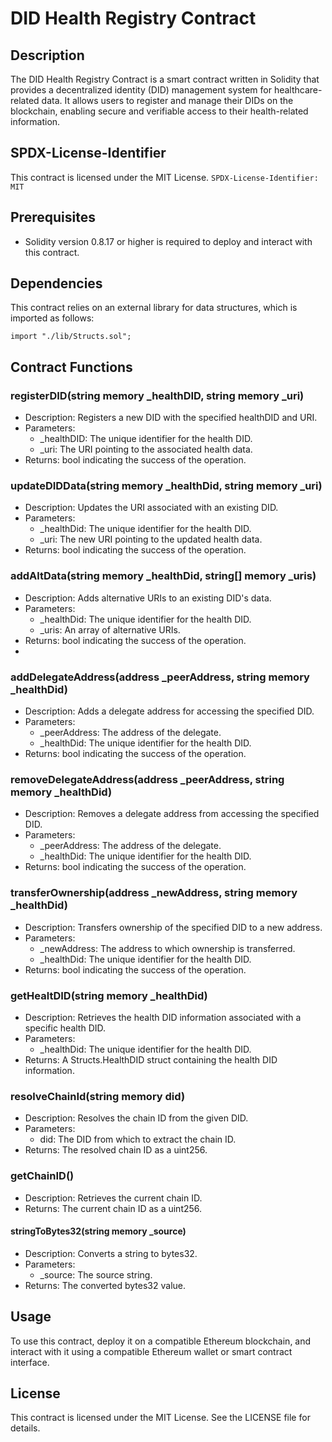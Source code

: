 # DID Health Registry Contract

## Description
The DID Health Registry Contract is a smart contract written in Solidity that provides a decentralized identity (DID) management system for healthcare-related data. It allows users to register and manage their DIDs on the blockchain, enabling secure and verifiable access to their health-related information.

## SPDX-License-Identifier
This contract is licensed under the MIT License.
```SPDX-License-Identifier: MIT```

## Prerequisites
- Solidity version 0.8.17 or higher is required to deploy and interact with this contract.

## Dependencies
This contract relies on an external library for data structures, which is imported as follows:

```import "./lib/Structs.sol";```

## Contract Functions

### registerDID(string memory _healthDID, string memory _uri)
- Description: Registers a new DID with the specified healthDID and URI.
- Parameters:
  - _healthDID: The unique identifier for the health DID.
  - _uri: The URI pointing to the associated health data.
- Returns: bool indicating the success of the operation.
  
### updateDIDData(string memory _healthDid, string memory _uri)
- Description: Updates the URI associated with an existing DID.
- Parameters:
  - _healthDid: The unique identifier for the health DID.
  - _uri: The new URI pointing to the updated health data.
- Returns: bool indicating the success of the operation.

### addAltData(string memory _healthDid, string[] memory _uris)
- Description: Adds alternative URIs to an existing DID's data.
- Parameters:
  - _healthDid: The unique identifier for the health DID.
  - _uris: An array of alternative URIs.
- Returns: bool indicating the success of the operation.
- 
### addDelegateAddress(address _peerAddress, string memory _healthDid)
- Description: Adds a delegate address for accessing the specified DID.
- Parameters:
  - _peerAddress: The address of the delegate.
  - _healthDid: The unique identifier for the health DID.
- Returns: bool indicating the success of the operation.

### removeDelegateAddress(address _peerAddress, string memory _healthDid)
- Description: Removes a delegate address from accessing the specified DID.
- Parameters:
  - _peerAddress: The address of the delegate.
  -  _healthDid: The unique identifier for the health DID.
- Returns: bool indicating the success of the operation.
  
### transferOwnership(address _newAddress, string memory _healthDid)
- Description: Transfers ownership of the specified DID to a new address.
- Parameters:
  - _newAddress: The address to which ownership is transferred.
  - _healthDid: The unique identifier for the health DID.
- Returns: bool indicating the success of the operation.

### getHealtDID(string memory _healthDid)
- Description: Retrieves the health DID information associated with a specific health DID.
- Parameters:
  - _healthDid: The unique identifier for the health DID.
- Returns: A Structs.HealthDID struct containing the health DID information.
  
### resolveChainId(string memory did)
- Description: Resolves the chain ID from the given DID.
- Parameters:
  - did: The DID from which to extract the chain ID.
- Returns: The resolved chain ID as a uint256.

### getChainID()
- Description: Retrieves the current chain ID.
- Returns: The current chain ID as a uint256.

#### stringToBytes32(string memory _source)
- Description: Converts a string to bytes32.
- Parameters:
  - _source: The source string.
- Returns: The converted bytes32 value.

## Usage
To use this contract, deploy it on a compatible Ethereum blockchain, and interact with it using a compatible Ethereum wallet or smart contract interface.

## License
This contract is licensed under the MIT License. See the LICENSE file for details.
